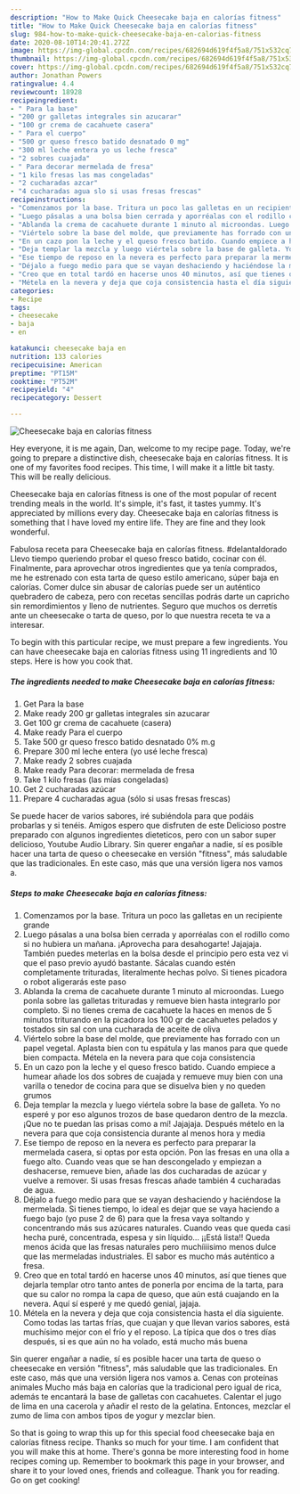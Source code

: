 ```yaml
---
description: "How to Make Quick Cheesecake baja en calorías fitness"
title: "How to Make Quick Cheesecake baja en calorías fitness"
slug: 984-how-to-make-quick-cheesecake-baja-en-calorias-fitness
date: 2020-08-10T14:20:41.272Z
image: https://img-global.cpcdn.com/recipes/682694d619f4f5a8/751x532cq70/cheesecake-baja-en-calorias-fitness-foto-principal.jpg
thumbnail: https://img-global.cpcdn.com/recipes/682694d619f4f5a8/751x532cq70/cheesecake-baja-en-calorias-fitness-foto-principal.jpg
cover: https://img-global.cpcdn.com/recipes/682694d619f4f5a8/751x532cq70/cheesecake-baja-en-calorias-fitness-foto-principal.jpg
author: Jonathan Powers
ratingvalue: 4.4
reviewcount: 18928
recipeingredient:
- " Para la base"
- "200 gr galletas integrales sin azucarar"
- "100 gr crema de cacahuete casera"
- " Para el cuerpo"
- "500 gr queso fresco batido desnatado 0 mg"
- "300 ml leche entera yo us leche fresca"
- "2 sobres cuajada"
- " Para decorar mermelada de fresa"
- "1 kilo fresas las mas congeladas"
- "2 cucharadas azcar"
- "4 cucharadas agua slo si usas fresas frescas"
recipeinstructions:
- "Comenzamos por la base. Tritura un poco las galletas en un recipiente grande"
- "Luego pásalas a una bolsa bien cerrada y aporréalas con el rodillo como si no hubiera un mañana. ¡Aprovecha para desahogarte! Jajajaja. También puedes meterlas en la bolsa desde el principio pero esta vez vi que el paso previo ayudó bastante. Sácalas cuando estén completamente trituradas, literalmente hechas polvo. Si tienes picadora o robot aligerarás este paso"
- "Ablanda la crema de cacahuete durante 1 minuto al microondas. Luego ponla sobre las galletas trituradas y remueve bien hasta integrarlo por completo. Si no tienes crema de cacahuete la haces en menos de 5 minutos triturando en la picadora los 100 gr de cacahuetes pelados y tostados sin sal con una cucharada de aceite de oliva"
- "Viértelo sobre la base del molde, que previamente has forrado con un papel vegetal. Aplasta bien con tu espátula y las manos para que quede bien compacta. Métela en la nevera para que coja consistencia"
- "En un cazo pon la leche y el queso fresco batido. Cuando empiece a humear añade los dos sobres de cuajada y remueve muy bien con una varilla o tenedor de cocina para que se disuelva bien y no queden grumos"
- "Deja templar la mezcla y luego viértela sobre la base de galleta. Yo no esperé y por eso algunos trozos de base quedaron dentro de la mezcla. ¡Que no te puedan las prisas como a mí! Jajajaja. Después mételo en la nevera para que coja consistencia durante al menos hora y media"
- "Ese tiempo de reposo en la nevera es perfecto para preparar la mermelada casera, si optas por esta opción. Pon las fresas en una olla a fuego alto. Cuando veas que se han descongelado y empiezan a deshacerse, remueve bien, añade las dos cucharadas de azúcar y vuelve a remover. Si usas fresas frescas añade también 4 cucharadas de agua."
- "Déjalo a fuego medio para que se vayan deshaciendo y haciéndose la mermelada. Si tienes tiempo, lo ideal es dejar que se vaya haciendo a fuego bajo (yo puse 2 de 6) para que la fresa vaya soltando y concentrando más sus azúcares naturales. Cuando veas que queda casi hecha puré, concentrada, espesa y sin líquido... ¡¡Está lista!! Queda menos ácida que las fresas naturales pero muchíiiisimo menos dulce que las mermeladas industriales. El sabor es mucho más auténtico a fresa."
- "Creo que en total tardó en hacerse unos 40 minutos, así que tienes que dejarla templar otro tanto antes de ponerla por encima de la tarta, para que su calor no rompa la capa de queso, que aún está cuajando en la nevera. Aquí sí esperé y me quedó genial, jajaja."
- "Métela en la nevera y deja que coja consistencia hasta el día siguiente. Como todas las tartas frías, que cuajan y que llevan varios sabores, está muchísimo mejor con el frío y el reposo. La típica que dos o tres días después, si es que aún no ha volado, está mucho más buena"
categories:
- Recipe
tags:
- cheesecake
- baja
- en

katakunci: cheesecake baja en 
nutrition: 133 calories
recipecuisine: American
preptime: "PT15M"
cooktime: "PT52M"
recipeyield: "4"
recipecategory: Dessert

---
```



![Cheesecake baja en calorías fitness](https://img-global.cpcdn.com/recipes/682694d619f4f5a8/751x532cq70/cheesecake-baja-en-calorias-fitness-foto-principal.jpg)

Hey everyone, it is me again, Dan, welcome to my recipe page. Today, we're going to prepare a distinctive dish, cheesecake baja en calorías fitness. It is one of my favorites food recipes. This time, I will make it a little bit tasty. This will be really delicious.

Cheesecake baja en calorías fitness is one of the most popular of recent trending meals in the world. It's simple, it's fast, it tastes yummy. It's appreciated by millions every day. Cheesecake baja en calorías fitness is something that I have loved my entire life. They are fine and they look wonderful.

Fabulosa receta para Cheesecake baja en calorías fitness. #delantaldorado Llevo tiempo queriendo probar el queso fresco batido, cocinar con él. Finalmente, para aprovechar otros ingredientes que ya tenía comprados, me he estrenado con esta tarta de queso estilo americano, súper baja en calorías. Comer dulce sin abusar de calorías puede ser un auténtico quebradero de cabeza, pero con recetas sencillas podrás darte un capricho sin remordimientos y lleno de nutrientes. Seguro que muchos os derretís ante un cheesecake o tarta de queso, por lo que nuestra receta te va a interesar.


To begin with this particular recipe, we must prepare a few ingredients. You can have cheesecake baja en calorías fitness using 11 ingredients and 10 steps. Here is how you cook that.

<!--inarticleads1-->

##### The ingredients needed to make Cheesecake baja en calorías fitness:

1. Get  Para la base
1. Make ready 200 gr galletas integrales sin azucarar
1. Get 100 gr crema de cacahuete (casera)
1. Make ready  Para el cuerpo
1. Take 500 gr queso fresco batido desnatado 0% m.g
1. Prepare 300 ml leche entera (yo usé leche fresca)
1. Make ready 2 sobres cuajada
1. Make ready  Para decorar: mermelada de fresa
1. Take 1 kilo fresas (las mías congeladas)
1. Get 2 cucharadas azúcar
1. Prepare 4 cucharadas agua (sólo si usas fresas frescas)


Se puede hacer de varios sabores, iré subiéndola para que podáis probarlas y si tenéis. Amigos espero que disfruten de este Delicioso postre preparado con algunos ingredientes dieteticos, pero con un sabor super delicioso, Youtube Audio Library. Sin querer engañar a nadie, sí es posible hacer una tarta de queso o cheesecake en versión &#34;fitness&#34;, más saludable que las tradicionales. En este caso, más que una versión ligera nos vamos a. 

<!--inarticleads2-->

##### Steps to make Cheesecake baja en calorías fitness:

1. Comenzamos por la base. Tritura un poco las galletas en un recipiente grande
1. Luego pásalas a una bolsa bien cerrada y aporréalas con el rodillo como si no hubiera un mañana. ¡Aprovecha para desahogarte! Jajajaja. También puedes meterlas en la bolsa desde el principio pero esta vez vi que el paso previo ayudó bastante. Sácalas cuando estén completamente trituradas, literalmente hechas polvo. Si tienes picadora o robot aligerarás este paso
1. Ablanda la crema de cacahuete durante 1 minuto al microondas. Luego ponla sobre las galletas trituradas y remueve bien hasta integrarlo por completo. Si no tienes crema de cacahuete la haces en menos de 5 minutos triturando en la picadora los 100 gr de cacahuetes pelados y tostados sin sal con una cucharada de aceite de oliva
1. Viértelo sobre la base del molde, que previamente has forrado con un papel vegetal. Aplasta bien con tu espátula y las manos para que quede bien compacta. Métela en la nevera para que coja consistencia
1. En un cazo pon la leche y el queso fresco batido. Cuando empiece a humear añade los dos sobres de cuajada y remueve muy bien con una varilla o tenedor de cocina para que se disuelva bien y no queden grumos
1. Deja templar la mezcla y luego viértela sobre la base de galleta. Yo no esperé y por eso algunos trozos de base quedaron dentro de la mezcla. ¡Que no te puedan las prisas como a mí! Jajajaja. Después mételo en la nevera para que coja consistencia durante al menos hora y media
1. Ese tiempo de reposo en la nevera es perfecto para preparar la mermelada casera, si optas por esta opción. Pon las fresas en una olla a fuego alto. Cuando veas que se han descongelado y empiezan a deshacerse, remueve bien, añade las dos cucharadas de azúcar y vuelve a remover. Si usas fresas frescas añade también 4 cucharadas de agua.
1. Déjalo a fuego medio para que se vayan deshaciendo y haciéndose la mermelada. Si tienes tiempo, lo ideal es dejar que se vaya haciendo a fuego bajo (yo puse 2 de 6) para que la fresa vaya soltando y concentrando más sus azúcares naturales. Cuando veas que queda casi hecha puré, concentrada, espesa y sin líquido... ¡¡Está lista!! Queda menos ácida que las fresas naturales pero muchíiiisimo menos dulce que las mermeladas industriales. El sabor es mucho más auténtico a fresa.
1. Creo que en total tardó en hacerse unos 40 minutos, así que tienes que dejarla templar otro tanto antes de ponerla por encima de la tarta, para que su calor no rompa la capa de queso, que aún está cuajando en la nevera. Aquí sí esperé y me quedó genial, jajaja.
1. Métela en la nevera y deja que coja consistencia hasta el día siguiente. Como todas las tartas frías, que cuajan y que llevan varios sabores, está muchísimo mejor con el frío y el reposo. La típica que dos o tres días después, si es que aún no ha volado, está mucho más buena


Sin querer engañar a nadie, sí es posible hacer una tarta de queso o cheesecake en versión &#34;fitness&#34;, más saludable que las tradicionales. En este caso, más que una versión ligera nos vamos a. Cenas con proteínas animales Mucho más baja en calorías que la tradicional pero igual de rica, además te encantará la base de galletas con cacahuetes. Calentar el jugo de lima en una cacerola y añadir el resto de la gelatina. Entonces, mezclar el zumo de lima con ambos tipos de yogur y mezclar bien. 

So that is going to wrap this up for this special food cheesecake baja en calorías fitness recipe. Thanks so much for your time. I am confident that you will make this at home. There's gonna be more interesting food in home recipes coming up. Remember to bookmark this page in your browser, and share it to your loved ones, friends and colleague. Thank you for reading. Go on get cooking!
